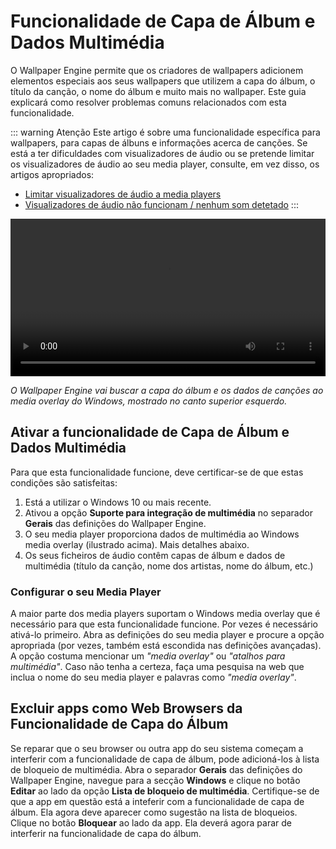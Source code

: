 # Funcionalidade de Capa de Álbum e Dados Multimédia

O Wallpaper Engine permite que os criadores de wallpapers adicionem elementos especiais aos seus wallpapers que utilizem a capa do álbum, o título da canção, o nome do álbum e muito mais no wallpaper. Este guia explicará como resolver problemas comuns relacionados com esta funcionalidade.

::: warning
Atenção
Este artigo é sobre uma funcionalidade específica para wallpapers, para capas de álbuns e informações acerca de canções. Se está a ter dificuldades com visualizadores de áudio ou se pretende limitar os visualizadores de áudio ao seu media player, consulte, em vez disso, os artigos apropriados:

* [Limitar visualizadores de áudio a media players](/audio/limittomusicplayer)
* [Visualizadores de áudio não funcionam / nenhum som detetado](/audio/audiodetection)
:::

<video width="100%" controls autoplay loop>
  <source src="/videos/media_controls.mp4" type="video/mp4">
  O seu browser não suporta o tag vídeo.
</video>

*O Wallpaper Engine vai buscar a capa do álbum e os dados de canções ao media overlay do Windows, mostrado no canto superior esquerdo.*

## Ativar a funcionalidade de Capa de Álbum e Dados Multimédia

Para que esta funcionalidade funcione, deve certificar-se de que estas condições são satisfeitas:

1. Está a utilizar o Windows 10 ou mais recente.
2. Ativou a opção **Suporte para integração de multimédia** no separador **Gerais** das definições do Wallpaper Engine.
3. O seu media player proporciona dados de multimédia ao Windows media overlay (ilustrado acima). Mais detalhes abaixo.
4. Os seus ficheiros de áudio contêm capas de álbum e dados de multimédia (título da canção, nome dos artistas, nome do álbum, etc.)

### Configurar o seu Media Player

A maior parte dos media players suportam o Windows media overlay que é necessário para que esta funcionalidade funcione. Por vezes é necessário ativá-lo primeiro. Abra as definições do seu media player e procure a opção apropriada (por vezes, também está escondida nas definições avançadas). A opção costuma mencionar um *"media overlay"* ou *"atalhos para multimédia"*. Caso não tenha a certeza, faça uma pesquisa na web que inclua o nome do seu media player e palavras como *"media overlay"*.

## Excluir apps como Web Browsers da Funcionalidade de Capa do Álbum

Se reparar que o seu browser ou outra app do seu sistema começam a interferir com a funcionalidade de capa de álbum, pode adicioná-los à lista de bloqueio de multimédia. Abra o separador **Gerais** das definições do Wallpaper Engine, navegue para a secção **Windows** e clique no botão **Editar** ao lado da opção **Lista de bloqueio de multimédia**. Certifique-se de que a app em questão está a inteferir com a funcionalidade de capa de álbum. Ela agora deve aparecer como sugestão na lista de bloqueios. Clique no botão **Bloquear** ao lado da app. Ela deverá agora parar de interferir na funcionalidade de capa do álbum.